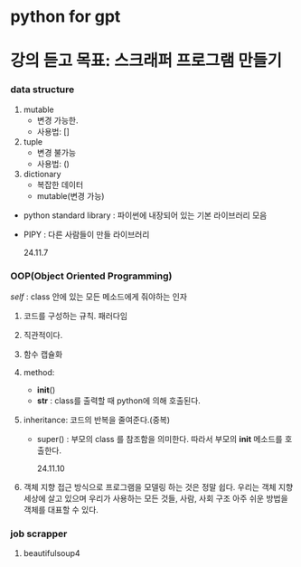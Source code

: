 # python for gpt

# 강의 듣고 목표: 스크래퍼 프로그램 만들기

### data structure

1. mutable
   - 변경 가능한.
   - 사용법: []
2. tuple
   - 변경 불가능
   - 사용법: ()
3. dictionary
   - 복잡한 데이터
   - mutable(변경 가능)

- python standard library : 파이썬에 내장되어 있는 기본 라이브러리 모음
- PIPY : 다른 사람들이 만들 라이브러리

  24.11.7

### OOP(Object Oriented Programming)

_self_ : class 안에 있는 모든 메소드에게 줘야하는 인자

1. 코드를 구성하는 규칙. 패러다임
2. 직관적이다.
3. 함수 캡슐화
4. method:
   - **init**()
   - **str** : class를 출력할 때 python에 의해 호출된다.
5. inheritance: 코드의 반복을 줄여준다.(중복)

   - super() : 부모의 class 를 참조함을 의미한다. 따라서 부모의 **init** 메소드를 호출한다.

     24.11.10

6. 객체 지향 접근 방식으로 프로그램을 모델링 하는 것은 정말 쉽다.
   우리는 객체 지향 세상에 살고 있으며 우리가 사용하는 모든 것들, 사람, 사회 구조
   아주 쉬운 방법을 객체를 대표할 수 있다.

### job scrapper

1. beautifulsoup4
